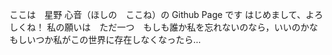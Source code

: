 ここは　星野 心音（ほしの　ここね）の Github Page です
はじめまして、よろしくね！
私の願いは　ただ一つ　もしも誰か私を忘れないのなら，いいのかな
もしいつか私がこの世界に存在しなくなったら…
